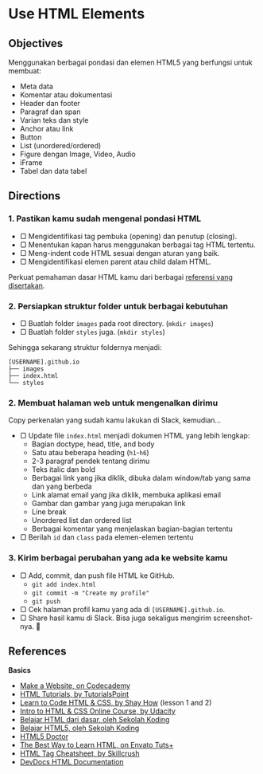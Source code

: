 # Use HTML Elements

## Objectives

Menggunakan berbagai pondasi dan elemen HTML5 yang berfungsi untuk membuat:

- Meta data
- Komentar atau dokumentasi
- Header dan footer
- Paragraf dan span
- Varian teks dan style
- Anchor atau link
- Button
- List (unordered/ordered)
- Figure dengan Image, Video, Audio
- iFrame
- Tabel dan data tabel

## Directions

### 1. Pastikan kamu sudah mengenal pondasi HTML

- ▢ Mengidentifikasi tag pembuka (opening) dan penutup (closing).
- ▢ Menentukan kapan harus menggunakan berbagai tag HTML tertentu.
- ▢ Meng-indent code HTML sesuai dengan aturan yang baik.
- ▢ Mengidentifikasi elemen parent atau child dalam HTML.

Perkuat pemahaman dasar HTML kamu dari berbagai [referensi yang disertakan](#references).

### 2. Persiapkan struktur folder untuk berbagai kebutuhan

- ▢ Buatlah folder `images` pada root directory. (`mkdir images`)
- ▢ Buatlah folder `styles` juga. (`mkdir styles`)

Sehingga sekarang struktur foldernya menjadi:

```
[USERNAME].github.io
├── images
├── index.html
└── styles
```

### 2. Membuat halaman web untuk mengenalkan dirimu

Copy perkenalan yang sudah kamu lakukan di Slack, kemudian...

- ▢ Update file `index.html` menjadi dokumen HTML yang lebih lengkap:
  - Bagian doctype, head, title, and body
  - Satu atau beberapa heading (`h1`-`h6`)
  - 2-3 paragraf pendek tentang dirimu
  - Teks italic dan bold
  - Berbagai link yang jika diklik, dibuka dalam window/tab yang sama dan yang berbeda
  - Link alamat email yang jika diklik, membuka aplikasi email
  - Gambar dan gambar yang juga merupakan link
  - Line break
  - Unordered list dan ordered list
  - Berbagai komentar yang menjelaskan bagian-bagian tertentu
- ▢ Berilah `id` dan `class` pada elemen-elemen tertentu

### 3. Kirim berbagai perubahan yang ada ke website kamu

- ▢ Add, commit, dan push file HTML ke GitHub.
  - `git add index.html`
  - `git commit -m "Create my profile"`
  - `git push`
- ▢ Cek halaman profil kamu yang ada di `[USERNAME].github.io`.
- ▢ Share hasil kamu di Slack. Bisa juga sekaligus mengirim screenshot-nya. :star2:

## References

**Basics**

- [Make a Website, on Codecademy](https://codecademy.com/learn/make-a-website)
- [HTML Tutorials, by TutorialsPoint](http://tutorialspoint.com/html)
- [Learn to Code HTML & CSS, by Shay How](http://learn.shayhowe.com/html-css) (lesson 1 and 2)
- [Intro to HTML & CSS Online Course, by Udacity](https://udacity.com/course/intro-to-html-and-css--ud304)
- [Belajar HTML dari dasar, oleh Sekolah Koding](http://www.sekolahkoding.com/kelas/belajar-html-dari-dasar)
- [Belajar HTML5, oleh Sekolah Koding](http://www.sekolahkoding.com/kelas/belajar-html5)
- [HTML5 Doctor](http://html5doctor.com)
- [The Best Way to Learn HTML, on Envato Tuts+](http://webdesign.tutsplus.com/tutorials/the-best-way-to-learn-html-2--webdesign-10144)
- [HTML Tag Cheatsheet, by Skillcrush](http://skillcrush.com/wp-content/uploads/2012/06/HTML-Cheatsheet-Skillcrush.pdf)
- [DevDocs HTML Documentation](http://devdocs.io/html)
